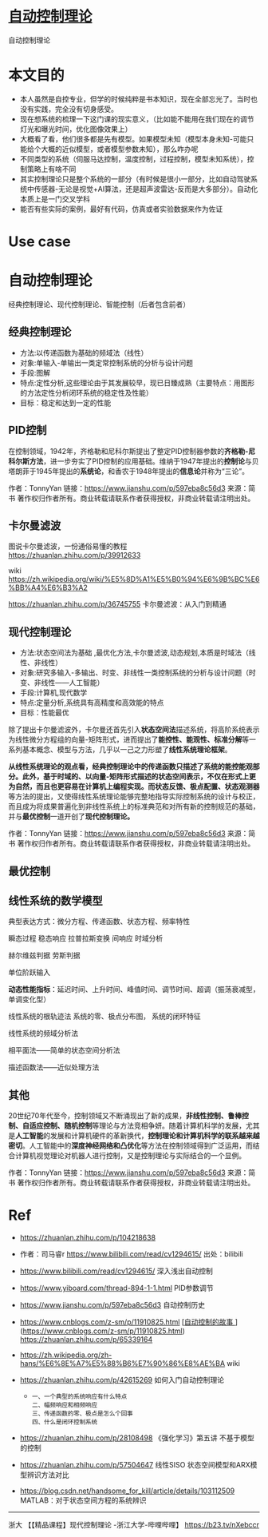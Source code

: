 # [自动控制理论](https://github.com/cutepig123/gitblog/issues/32)

自动控制理论

# 本文目的

- 本人虽然是自控专业，但学的时候纯粹是书本知识，现在全部忘光了。当时也没有实践，完全没有切身感受。
- 现在想系统的梳理一下这门课的现实意义，（比如能不能用在我们现在的调节灯光和曝光时间，优化图像效果上）
- 大概看了看，他们很多都是先有模型。如果模型未知（模型本身未知-可能只能给个大概的近似模型，或者模型参数未知），那么咋办呢
- 不同类型的系统（伺服马达控制，温度控制，过程控制，模型未知系统），控制策略上有啥不同
- 其实控制理论只是整个系统的一部分（有时候是很小一部分，比如自动驾驶系统中传感器-无论是视觉+AI算法，还是超声波雷达-反而是大多部分）。自动化本质上是一门交叉学科
- 能否有些实际的案例，最好有代码，仿真或者实验数据来作为佐证

# Use case



# 自动控制理论

经典控制理论、现代控制理论、智能控制（后者包含前者）

## 经典控制理论

- 方法:以传递函数为基础的频域法（线性）
- 对象:单输入-单输出一类定常控制系统的分析与设计问题
- 手段:图解
- 特点:定性分析,这些理论由于其发展较早，现已日臻成熟（主要特点：用图形的方法定性分析闭环系统的稳定性及性能）
- 目标：稳定和达到一定的性能



## PID控制

在控制领域，1942年，齐格勒和尼科尔斯提出了整定PID控制器参数的**齐格勒-尼科尔斯方法**，进一步夯实了PID控制的应用基础。维纳于1947年提出的**控制论**与贝塔朗菲于1945年提出的**系统论**，和香农于1948年提出的**信息论**并称为“三论”。



作者：TonnyYan
链接：https://www.jianshu.com/p/597eba8c56d3
来源：简书
著作权归作者所有。商业转载请联系作者获得授权，非商业转载请注明出处。



## 卡尔曼滤波

图说卡尔曼滤波，一份通俗易懂的教程 https://zhuanlan.zhihu.com/p/39912633

wiki https://zh.wikipedia.org/wiki/%E5%8D%A1%E5%B0%94%E6%9B%BC%E6%BB%A4%E6%B3%A2

https://zhuanlan.zhihu.com/p/36745755 卡尔曼滤波：从入门到精通

## 现代控制理论

- 方法:状态空间法为基础 ,最优化方法,卡尔曼滤波,动态规划,本质是时域法（线性、非线性）
- 对象:研究多输入-多输出、时变、非线性一类控制系统的分析与设计问题（时变、非线性——人工智能）
- 手段:计算机,现代数学
- 特点:定量分析,系统具有高精度和高效能的特点
- 目标：性能最优



除了提出卡尔曼滤波外，卡尔曼还首先引入**状态空间法**描述系统，将高阶系统表示为线性微分方程组的向量-矩阵形式，进而提出了**能控性、能观性、标准分解**等一系列基本概念、模型与方法，几乎以一己之力形塑了**线性系统理论框架**。

**从线性系统理论的观点看，经典控制理论中的传递函数只描述了系统的能控能观部分。**此外，基于时域的、以向量-矩阵形式描述的状态空间表示，不仅在形式上更为自然，而且也更容易在计算机上编程实现。而**状态反馈、极点配置、状态观测器**等方法的提出，又使得线性系统理论能够完整地指导实际控制系统的设计与校正，而且成为将成果普遍化到非线性系统上的标准典范和对所有新的控制规范的基础，并与**最优控制**一道开创了**现代控制理论。**



作者：TonnyYan
链接：https://www.jianshu.com/p/597eba8c56d3
来源：简书
著作权归作者所有。商业转载请联系作者获得授权，非商业转载请注明出处。



## 最优控制 

## 线性系统的数学模型

典型表达方式：微分方程、传递函数、状态方程、频率特性

瞬态过程 稳态响应 拉普拉斯变换 间响应 时域分析

赫尔维兹判据  劳斯判据

单位阶跃输入

**动态性能指标**：延迟时间、上升时间、峰值时间、调节时间、超调（振荡衰减型，单调变化型）

线性系统的根轨迹法 系统的零、极点分布图， 系统的闭环特征 

线性系统的频域分析法 

相平面法——简单的状态空间分析法

描述函数法——近似处理方法

## 其他

20世纪70年代至今，控制领域又不断涌现出了新的成果，**非线性控制、鲁棒控制、自适应控制、随机控制**等理论与方法竞相争妍。随着计算机科学的发展，尤其是**人工智能**的发展和计算机硬件的革新换代，**控制理论和计算机科学的联系越来越密切**。人工智能中的**深度神经网络和凸优化**等方法在控制领域得到广泛运用，而结合计算机视觉理论对机器人进行控制，又是控制理论与实际结合的一个显例。



作者：TonnyYan
链接：https://www.jianshu.com/p/597eba8c56d3
来源：简书
著作权归作者所有。商业转载请联系作者获得授权，非商业转载请注明出处。

# Ref

- https://zhuanlan.zhihu.com/p/104218638

- 作者：司马睿r https://www.bilibili.com/read/cv1294615/ 出处：bilibili

- https://www.bilibili.com/read/cv1294615/ 深入浅出自动控制

- https://www.yiboard.com/thread-894-1-1.html PID参数调节

- https://www.jianshu.com/p/597eba8c56d3 自动控制历史

- https://www.cnblogs.com/z-sm/p/11910825.html [[自动控制的故事 ](https://www.cnblogs.com/z-sm/p/11910825.html)](https://www.cnblogs.com/z-sm/p/11910825.html) https://zhuanlan.zhihu.com/p/65339164

- https://zh.wikipedia.org/zh-hans/%E6%8E%A7%E5%88%B6%E7%90%86%E8%AE%BA wiki

- https://zhuanlan.zhihu.com/p/42615269 如何入门自动控制理论

  - ```text
    一、一个典型的系统响应有什么特点
    二、幅频响应和相频响应
    三、传递函数的零、极点是怎么个回事
    四、什么是闭环控制系统
    ```

- https://zhuanlan.zhihu.com/p/28108498 《强化学习》第五讲 不基于模型的控制
- https://zhuanlan.zhihu.com/p/57504647 线性SISO 状态空间模型和ARX模型辨识方法对比
- https://blog.csdn.net/handsome_for_kill/article/details/103112509 MATLAB：对于状态空间方程的系统辨识

---

浙大
【【精品课程】现代控制理论 -浙江大学-哔哩哔哩】 https://b23.tv/nXebccr